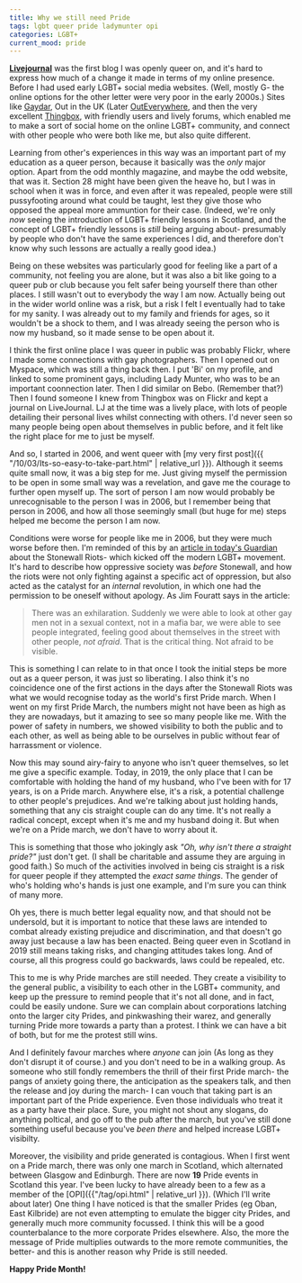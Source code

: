 ```yaml
---
title: Why we still need Pride
tags: lgbt queer pride ladymunter opi
categories: LGBT+
current_mood: pride
---
```

**[Livejournal](/category/livejournal.html)** was the first blog I was openly queer on, and it's hard to 
express how much of a change it made in terms of my online presence. Before I had used early LGBT+ social 
media websites. (Well, mostly G- the online options for the other letter were very poor in the early 
2000s.) Sites like [Gaydar](https://www.gaydar.net/), Out in the UK (Later [OutEverywhere](https://www.outeverywhere.com/), 
and then the very excellent [Thingbox](https://www.thingbox.com/), with friendly users and lively forums, which enabled me to make a sort of social home on the online LGBT+ community, and connect with other people who were both like me, but also quite different. 

Learning from other's experiences in this way was an important part of my education as a queer person, because it basically was the *only* major option.<!--more--> Apart from the odd monthly magazine, and maybe the odd website, that was it. Section 28 might have been given 
the heave ho, but I was in school when it was in force, and even after it was repealed, people were still pussyfooting around what could be taught, lest they give those who opposed the appeal more ammuntion for their case. 
(Indeed, we're only *now* seeing the 
introduction of LGBT+ friendly lessons in Scotland, and the concept of LGBT+ friendly lessons is *still*
being arguing about- presumably by people who don't have the same experiences I did, and therefore don't know why such
lessons are actually a really good idea.)

Being on these websites was particularly good for feeling like a part of a community, not feeling you are alone, but it was also a bit like going to a queer pub or club because you felt safer being yourself there than other places. I still wasn't out to everybody the way I am now.
Actually being out in the wider world online was a risk, but a risk I felt I eventually had to take for my sanity. I was already out to my family and friends for ages, so it wouldn't be a shock to them, and I was already seeing the person who is now my husband, so it made sense to be open about it.

I think the first online place I was queer in public was probably Flickr, where I made some connections with gay photographers. Then I opened out on Myspace, which was still a thing back then. I put 'Bi' on my profile, and linked to some prominent gays, including Lady Munter, who was to be an important coonnection later.
Then I did similar on Bebo. (Remember that?) Then I found someone I knew from Thingbox was on Flickr and kept a journal on LiveJournal. LJ at the time was a lively place, with lots of people detailing their personal lives whilst connecting with others. I'd never seen so many people being open about themselves in public before, and it felt like the right place
for me to just be myself. 

And so, I started in 2006, and went queer with [my very first post]({{ "/10/03/Its-so-easy-to-take-part.html" | relative_url }}). Although it seems quite small now, it was a big step for me. Just giving myself the permission to be open in some small way was a revelation, and gave me the 
courage to further open myself up. The sort of person I am now would probably be unrecognisable to the person I was in 2006, but I remember being that person in 2006, and how all those seemingly small (but huge for me) steps helped me become the person I am now.

Conditions were worse for people like me in 2006, but they were much worse before then. I'm reminded of this by an
[article in today's Guardian](https://www.theguardian.com/lifeandstyle/2019/jun/19/stonewall-50th-anniversary-night-that-unleashed-gay-liberation) 
about the Stonewall Riots- which kicked off the modern LGBT+ movement. It's hard to describe how oppressive society was *before* Stonewall, and how the riots were not only fighting against a specific act of oppression, but also acted as the catalyst for an *internal* revolution, in which one had the permission to be oneself without apology. As Jim Fouratt says in the article:

> There was an exhilaration. Suddenly we were able to look at other gay men not in a sexual context, not in a mafia bar, we were able to see people integrated, feeling good about themselves in the street with other people, *not afraid*. That is the critical thing. Not afraid to be visible.

This is something I can relate to in that once I took the initial steps be more out as a queer person, it was just so liberating. I also think it's no coincidence one of the first 
actions in the days after the Stonewall Riots was what we would recognise today as the world's first Pride march. When I went on my first Pride March, the numbers might not have been as high as they 
are nowadays, but it amazing to see so many people like me. With the power of safety in numbers, we showed visibility to both the public and to each other, as well as being able to be ourselves 
in public without fear of harrassment or violence. 

Now this may sound airy-fairy to anyone who isn't queer themselves, so let me give a specific example. Today, in 2019, the only
place that I can be comfortable with holding the hand of my husband, who I've been with for 17 years, is on
a Pride march. Anywhere else, it's a risk, a potential challenge to other people's prejudices. And we're 
talking about just holding hands, something that any cis straight couple can do any time. It's not really a radical
concept, except when it's me and my husband doing it. But when we're on a Pride march, we don't have to worry
about it.

This is something that those who jokingly ask *"Oh, why isn't there a straight pride?"* just don't get. (I shall be charitable and assume they are arguing in good faith.) So much
of the activities involved in being cis straight is a risk for queer people if they attempted the *exact same things*. The gender of who's holding who's hands is just one example, and I'm sure you can think of many more.


Oh yes, there is much better legal equality now, and that should not be undersold, but it is important to notice that these laws are intended to combat already existing prejudice and discrimination, and that doesn't go
away just because a law has been enacted. Being queer even in Scotland in 2019 still means taking risks, and changing attitudes takes long. And of course, all this progress could go backwards, laws could be repealed, etc. 

This to me is why Pride marches are still needed. They create a visibility to the general public, a visibility to each other in the LGBT+ community, and 
keep up the pressure to remind people that it's not all done, and in fact, could be easily undone. Sure we can complain about corporations latching onto the 
larger city Prides, and pinkwashing their warez, and generally turning Pride more towards a party than a protest. I think we can have a bit of both, but for me the protest still wins.

And I definitely favour marches where *anyone* can join (As long as they don't disrupt it of course.) and you don't need to be in a walking group. As someone 
who still fondly remembers the thrill of their first Pride march- the pangs of anxiety going there, the anticipation as the speakers talk, and then the release and joy during the march- I can vouch that 
taking part is an important part of the Pride experience. Even those individuals who treat it as a party have their place. Sure, you might not shout any slogans, do anything poltical, and go off to the pub after the march,
but you've still done something useful because you've *been there* and helped increase LGBT+ visibilty. 

Moreover, the visibility and pride generated is contagious. When I first went on a Pride march, there was only one march in Scotland, which alternated between Glasgow and Edinburgh. There are now **19** Pride events in Scotland this year. I've been lucky to have already been to a few as a member of the [OPI]({{"/tag/opi.html" | relative_url }}). (Which I'll write about later) One thing
I have noticed is that the smaller Prides (eg Oban, East Kilbride) are not even attempting to emulate the bigger
city Prides, and generally much more community focussed. I think this will be a good counterbalance to the
more corporate Prides elsewhere. Also, the more the message of Pride multiplies outwards to the more remote communities, the better-
and this is another reason why Pride is still needed.

**Happy Pride Month!**